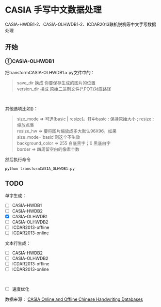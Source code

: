 # CASIA 手写中文数据处理
CASIA-HWDB1-2、CASIA-OLHWDB1-2、ICDAR2013联机脱机等中文手写数据处理

## 开始
### ①CASIA-OLHWDB1
把transformCASIA-OLHWDB1.x.py文件中的：<br/>
> save_dir 换成 你要保存生成的图片的位置<br/>
version_dir 换成 原始二进制文件(*.POT)对应路径
<br/>

其他选项比如()：<br/>
> size_mode 		=> 可选[basic | resize]。其中basic : 保持原始大小 ; resize : 缩放点集<br/>
resize_hw 			=> 要将图片缩放成多大默认96X96，如果size_mode='basic'则这个不生效<br/>
background_color 	=> 255 白底黑字；0 黑底白字<br/>
border 				=> 四周留空白的像素个数<br/>

然后执行命令
```
python transformCASIA_OLHWDB1.py
```


## TODO
单字生成：
- [ ] CASIA-HWDB1
- [ ] CASIA-HWDB2
- [X] CASIA-OLHWDB1
- [ ] CASIA-OLHWDB2
- [ ] ICDAR2013-offline
- [ ] ICDAR2013-online

文本行生成：
- [ ] CASIA-HWDB2
- [ ] CASIA-OLHWDB2
- [ ] ICDAR2013-offline
- [ ] ICDAR2013-online

<br/>

- [ ] 速度优化

数据来源：
[CASIA Online and Offline Chinese Handwriting Databases](http://www.nlpr.ia.ac.cn/databases/handwriting/Home.html)